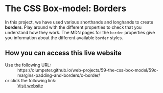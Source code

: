 # The CSS Box-model: Borders

In this project, we have used various shorthands and longhands to create **borders**. Play around with the different properties to check that you understand how they work. The MDN pages for the <code>border</code> properties give you information about the different available <code>border</code> styles.

## How you can access this live website

<dl>
  Use the following URL:
  <dd>
    https://olumpeter.github.io/web-projects/59-the-css-box-model/59c-margins-padding-and-borders/c-border/
  </dd>
  or click the following link:
  <dd>
    <a href="https://olumpeter.github.io/web-projects/59-the-css-box-model/59c-margins-padding-and-borders/c-border/">Visit website</a>
  </dd>
</dl>
